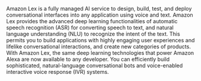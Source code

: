 Amazon Lex is a fully managed AI service to design, build, test, and deploy conversational interfaces into any application using voice and text. Amazon Lex provides the advanced deep learning functionalities of automatic speech recognition (ASR) for converting speech to text, and natural language understanding (NLU) to recognize the intent of the text. This permits you to build applications with highly engaging user experiences and lifelike conversational interactions, and create new categories of products. With Amazon Lex, the same deep learning technologies that power Amazon Alexa are now available to any developer. You can efficiently build sophisticated, natural-language conversational bots and voice-enabled interactive voice response (IVR) systems.

